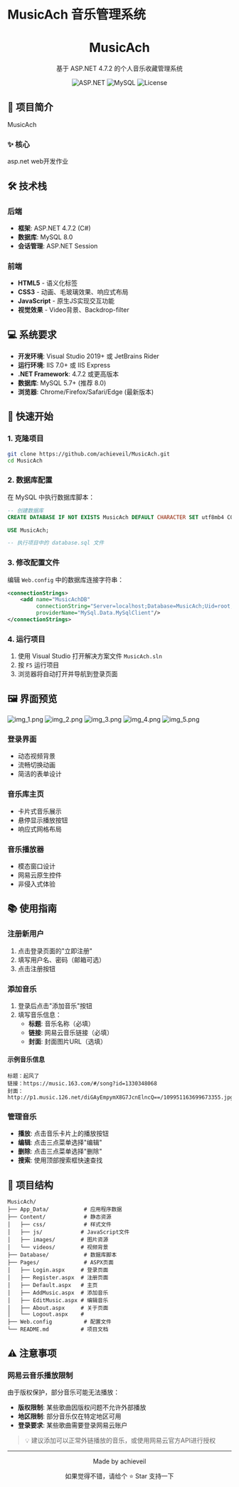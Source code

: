 ﻿# MusicAch 音乐管理系统

<div align="center"
>
  <h1>MusicAch</h1>
  <p>基于 ASP.NET 4.7.2 的个人音乐收藏管理系统</p>
  <p>
    <img src="https://img.shields.io/badge/ASP.NET-4.7.2-blue" alt="ASP.NET">
    <img src="https://img.shields.io/badge/MySQL-8.0-orange" alt="MySQL">
    <img src="https://img.shields.io/badge/License-MIT-green" alt="License">
  </p>
</div>

## 📖 项目简介

MusicAch 
### ✨ 核心

asp.net web开发作业

## 🛠️ 技术栈

### 后端
- **框架**: ASP.NET 4.7.2 (C#)
- **数据库**: MySQL 8.0
- **会话管理**: ASP.NET Session

### 前端
- **HTML5** - 语义化标签
- **CSS3** - 动画、毛玻璃效果、响应式布局
- **JavaScript** - 原生JS实现交互功能
- **视觉效果** - Video背景、Backdrop-filter

## 💻 系统要求

- **开发环境**: Visual Studio 2019+ 或 JetBrains Rider
- **运行环境**: IIS 7.0+ 或 IIS Express
- **.NET Framework**: 4.7.2 或更高版本
- **数据库**: MySQL 5.7+ (推荐 8.0)
- **浏览器**: Chrome/Firefox/Safari/Edge (最新版本)

## 🚀 快速开始

### 1. 克隆项目
```bash
git clone https://github.com/achieveil/MusicAch.git
cd MusicAch
```

### 2. 数据库配置

在 MySQL 中执行数据库脚本：

```sql
-- 创建数据库
CREATE DATABASE IF NOT EXISTS MusicAch DEFAULT CHARACTER SET utf8mb4 COLLATE utf8mb4_unicode_ci;

USE MusicAch;

-- 执行项目中的 database.sql 文件
```

### 3. 修改配置文件

编辑 `Web.config` 中的数据库连接字符串：

```xml
<connectionStrings>
    <add name="MusicAchDB"
         connectionString="Server=localhost;Database=MusicAch;Uid=root;Pwd=yourpassword;charset=utf8mb4;"
         providerName="MySql.Data.MySqlClient"/>
</connectionStrings>
```

### 4. 运行项目

1. 使用 Visual Studio 打开解决方案文件 `MusicAch.sln`
2. 按 `F5` 运行项目
3. 浏览器将自动打开并导航到登录页面

## 🖼️ 界面预览
![img_1.png](Content/images/img_1.png)
![img_2.png](Content/images/img_2.png)
![img_3.png](Content/images/img_3.png)
![img_4.png](Content/images/img_4.png)
![img_5.png](Content/images/img_5.png)

### 登录界面
- 动态视频背景
- 流畅切换动画
- 简洁的表单设计

### 音乐库主页
- 卡片式音乐展示
- 悬停显示播放按钮
- 响应式网格布局

### 音乐播放器
- 模态窗口设计
- 网易云原生控件
- 非侵入式体验

## 📚 使用指南

### 注册新用户
1. 点击登录页面的"立即注册"
2. 填写用户名、密码（邮箱可选）
3. 点击注册按钮

### 添加音乐
1. 登录后点击"添加音乐"按钮
2. 填写音乐信息：
    - **标题**: 音乐名称（必填）
    - **链接**: 网易云音乐链接（必填）
    - **封面**: 封面图片URL（选填）

#### 示例音乐信息
```
标题：起风了
链接：https://music.163.com/#/song?id=1330348068
封面：http://p1.music.126.net/diGAyEmpymX8G7JcnElncQ==/109951163699673355.jpg
```

### 管理音乐
- **播放**: 点击音乐卡片上的播放按钮
- **编辑**: 点击三点菜单选择"编辑"
- **删除**: 点击三点菜单选择"删除"
- **搜索**: 使用顶部搜索框快速查找

## 📁 项目结构

```
MusicAch/     
├── App_Data/           # 应用程序数据           
├── Content/            # 静态资源
│   ├── css/            # 样式文件
│   ├── js/            # JavaScript文件
│   ├── images/        # 图片资源
│   └── videos/        # 视频背景
├── Database/           # 数据库脚本
├── Pages/              # ASPX页面
│   ├── Login.aspx     # 登录页面
│   ├── Register.aspx  # 注册页面
│   ├── Default.aspx   # 主页
│   ├── AddMusic.aspx  # 添加音乐
│   ├── EditMusic.aspx # 编辑音乐
│   ├── About.aspx     # 关于页面
│   └── Logout.aspx    # 
├── Web.config          # 配置文件
└── README.md          # 项目文档
```



## ⚠️ 注意事项

### 网易云音乐播放限制

由于版权保护，部分音乐可能无法播放：

- **版权限制**: 某些歌曲因版权问题不允许外部播放
- **地区限制**: 部分音乐仅在特定地区可用
- **登录要求**: 某些歌曲需要登录网易云账户

> 💡 建议添加可以正常外链播放的音乐，或使用网易云官方API进行授权



---

<div align="center">
  <p>Made  by achieveil</p>
  <p>如果觉得不错，请给个 ⭐ Star 支持一下</p>
</div>
